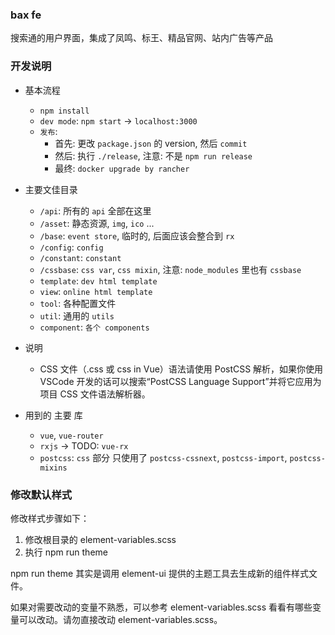 ### bax fe

搜索通的用户界面，集成了凤鸣、标王、精品官网、站内广告等产品

### 开发说明

* 基本流程
  - `npm install`
  - `dev mode`: `npm start` -> `localhost:3000`
  - `发布`:
    * 首先: 更改 `package.json` 的 version, 然后 `commit`
    * 然后: 执行 `./release`, 注意: 不是 `npm run release`
    * 最终: `docker upgrade by rancher`

* 主要文佳目录
  - `/api`: 所有的 `api` 全部在这里
  - `/asset`: 静态资源, `img`, `ico` ...
  - `/base`: `event store`, 临时的, 后面应该会整合到 `rx`
  - `/config`: `config`
  - `/constant`: `constant`
  - `/cssbase`: `css var`, `css mixin`, 注意: `node_modules` 里也有 `cssbase`
  - `template`: `dev html template`
  - `view`: `online html template`
  - `tool`: 各种配置文件
  - `util`: 通用的 `utils`
  - `component`: `各个 components`

* 说明
  - CSS 文件（.css 或 css in Vue）语法请使用 PostCSS 解析，如果你使用 VSCode 开发的话可以搜索“PostCSS Language Support”并将它应用为项目 CSS 文件语法解析器。

* 用到的 主要 库
  - `vue`, `vue-router`
  - `rxjs` -> TODO: `vue-rx`
  - `postcss`: `css` 部分 只使用了 `postcss-cssnext`, `postcss-import`, `postcss-mixins`

### 修改默认样式

修改样式步骤如下：

1. 修改根目录的 element-variables.scss
2. 执行 npm run theme

npm run theme 其实是调用 element-ui 提供的主题工具去生成新的组件样式文件。

如果对需要改动的变量不熟悉，可以参考 element-variables.scss 看看有哪些变量可以改动。请勿直接改动 element-variables.scss。
